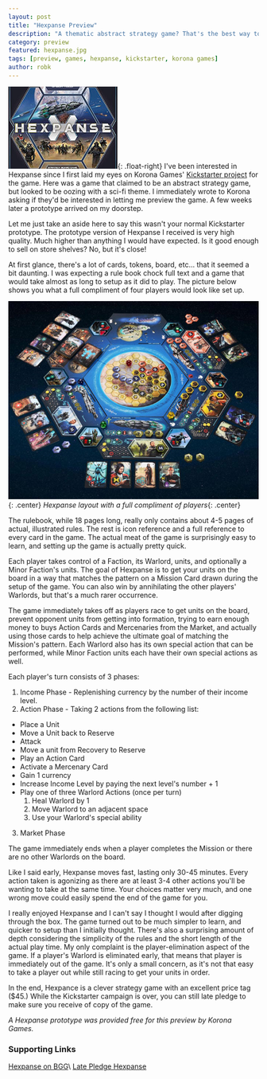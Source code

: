 ```yaml
---
layout: post
title: "Hexpanse Preview"
description: "A thematic abstract strategy game? That's the best way to describe Hexspanse."
category: preview
featured: hexpanse.jpg
tags: [preview, games, hexpanse, kickstarter, korona games]
author: robk
---
```


![Hexpanse](/images/featured/hexpanse.jpg){: .float-right}
I've been interested in Hexpanse since I first laid my eyes on Korona Games' [Kickstarter project](https://www.kickstarter.com/projects/1385946864/hexpanse) for the game. Here was a game that claimed to be an abstract strategy game, but looked to be oozing with a sci-fi theme. I immediately wrote to Korona asking if they'd be interested in letting me preview the game. A few weeks later a prototype arrived on my doorstep.

Let me just take an aside here to say this wasn't your normal Kickstarter prototype. The prototype version of Hexpanse I received is very high quality. Much higher than anything I would have expected. Is it good enough to sell on store shelves? No, but it's close!

At first glance, there's a lot of cards, tokens, board, etc... that it seemed a bit daunting. I was expecting a rule book chock full text and a game that would take almost as long to setup as it did to play. The picture below shows you what a full compliment of four players would look like set up.

![Hexpanse Layout](/images/hexpanse/layout.jpg){: .center}
*Hexpanse layout with a full compliment of players*{: .center}

The rulebook, while 18 pages long, really only contains about 4-5 pages of actual, illustrated rules. The rest is icon reference and a full reference to every card in the game. The actual meat of the game is surprisingly easy to learn, and setting up the game is actually pretty quick.

Each player takes control of a Faction, its Warlord, units, and optionally a Minor Faction's units. The goal of Hexpanse is to get your units on the board in a way that matches the pattern on a Mission Card drawn during the setup of the game. You can also win by annihilating the other players' Warlords, but that's a much rarer occurrence.

The game immediately takes off as players race to get units on the board, prevent opponent units from getting into formation, trying to earn enough money to buys Action Cards and Mercenaries from the Market, and actually using those cards to help achieve the ultimate goal of matching the Mission's pattern. Each Warlord also has its own special action that can be performed, while Minor Faction units each have their own special actions as well.

Each player's turn consists of 3 phases:

1. Income Phase - Replenishing currency by the number of their income level.
2. Action Phase - Taking 2 actions from the following list:
  * Place a Unit
  * Move a Unit back to Reserve
  * Attack
  * Move a unit from Recovery to Reserve
  * Play an Action Card
  * Activate a Mercenary Card
  * Gain 1 currency
  * Increase Income Level by paying the next level's number + 1
  * Play one of three Warlord Actions (once per turn)
      1. Heal Warlord by 1
      2. Move Warlord to an adjacent space
      3. Use your Warlord's special ability
3. Market Phase

The game immediately ends when a player completes the Mission or there are no other Warlords on the board.

Like I said early, Hexpanse moves fast, lasting only 30-45 minutes. Every action taken is agonizing as there are at least 3-4 other actions you'll be wanting to take at the same time. Your choices matter very much, and one wrong move could easily spend the end of the game for you.

I really enjoyed Hexpanse and I can't say I thought I would after digging through the box. The game turned out to be much simpler to learn, and quicker to setup than I initially thought. There's also a surprising amount of depth considering the simplicity of the rules and the short length of the actual play time. My only complaint is the player-elimination aspect of the game. If a player's Warlord is eliminated early, that means that player is immediately out of the game. It's only a small concern, as it's not that easy to take a player out while still racing to get your units in order.

In the end, Hexpance is a clever strategy game with an excellent price tag ($45.) While the Kickstarter campaign is over, you can still late pledge to make sure you receive of copy of the game.

*A Hexpanse prototype was provided free for this preview by Korona Games.*

<h3>Supporting Links</h3>

[Hexpanse on BGG](https://boardgamegeek.com/boardgame/204143/hexpanse)\\
[Late Pledge Hexpanse](https://docs.google.com/forms/d/e/1FAIpQLSc-ebAcRzkpyZARs4IM5Jbqp6m27uUcCOnrl2t_c073sQBCFg/viewform)
